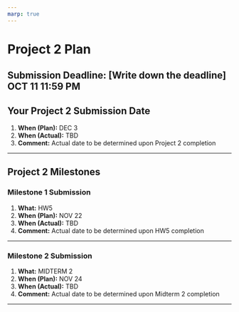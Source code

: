 ```yaml
---
marp: true
---
```


# Project 2 Plan

**Submission Deadline:** [Write down the deadline]
OCT 11 11:59 PM
---

## Your Project 2 Submission Date

1. **When (Plan):** DEC 3
2. **When (Actual):** TBD  
3. **Comment:** Actual date to be determined upon Project 2 completion

---

## Project 2 Milestones

### Milestone 1 Submission

1. **What:** HW5  
2. **When (Plan):** NOV 22
3. **When (Actual):** TBD  
4. **Comment:** Actual date to be determined upon HW5 completion

---

### Milestone 2 Submission

1. **What:** MIDTERM 2
2. **When (Plan):** NOV 24  
3. **When (Actual):** TBD  
4. **Comment:** Actual date to be determined upon Midterm 2 completion

---

